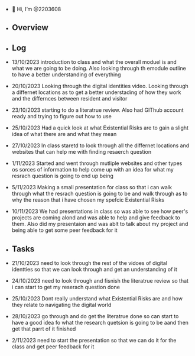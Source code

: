 - 👋 Hi, I’m @2203608
- ## Overview
- ## Log
- 13/10/2023 introduction to class and what the overall moduel is and what we are going to be doing. Also looking through th emodule outline to have a better understanding of everything 
- 20/10/2023 Looking through the digital identities video. Looking through a differnet locations as to get a better understading of how they work and the differnces between resident and visitor
- 23/10/2023 starting to do a literatrue review. Also had GIThub account ready and trying to figure out how to use
- 25/10/2023 Had a quick look at what Existential Risks are to gain a slight idea of what there are and what they mean
- 27/10/2023 In class staretd to look through all the differnet locations and websites that can help me with finding resaerch question
- 1/11/2023 Started and went through mutliple websites and other types os sorces of information to help come up with an idea for what my resrach question is going to end up being
- 5/11/2023 Making a small presentation for class so that i can walk through what the resrach question is going to be and walk through as to why the reason that i have chosen my spefcic Existential Risks
- 10/11/2023 We had presentations in class so was able to see how peer's projects are coming alond and was able to help and give feedback to them. Also did my presentaion and was ablt to talk about my project and being able to get some peer feedback for it 

- ## Tasks
- 21/10/2023 need to look through the rest of the vidoes of digital identties so that we can look through and get an understanding of it 
- 24/10/2023 need to look through and fisnish the literatrue review so that i can start to get my reserach question done
- 25/10/2023 Dont really understand what Existential Risks are and how they relate to navigating the digital world
- 28/10/2023 go through and do get the literatrue done so can start to have a good idea fo what the research quetsion is going to be aand then get that parrt of it finished
- 2/11/2023 need to start the presentation so that we can do it for the class and get peer feedback for it
